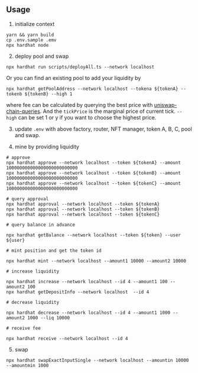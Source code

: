 ## Usage

1. initialize context
```
yarn && yarn build
cp .env.sample .emv
npx hardhat node
```

2. deploy pool and swap

```
npx hardhat run scripts/deployAll.ts --network localhost
```

Or you can find an existing pool to add your liquidity by

```
npx hardhat getPoolAddress --network localhost --tokena ${tokenA} --tokenb ${tokenB} --high 1
```
where fee can be calculated by querying the best price with [uniswap-chain-queries](https://github.com/thanpolas/uniswap-chain-queries).
And the `tickPrice` is the marginal price of current tick. `--high` can be set 1 or y if you want to choose the highest price.

3. update `.env` with above factory, router, NFT manager, token A, B, C, pool and swap.

4. mine by providing liquidity

```
# approve
npx hardhat approve --network localhost --token ${tokenA} --amount 100000000000000000000000000
npx hardhat approve --network localhost --token ${tokenB} --amount 100000000000000000000000000
npx hardhat approve --network localhost --token ${tokenC} --amount 100000000000000000000000000

# query approval
npx hardhat approval --network localhost --token ${tokenA}
npx hardhat approval --network localhost --token ${tokenB}
npx hardhat approval --network localhost --token ${tokenC}

# query balance in advance

npx hardhat getBalance --network localhost --token ${token} --user ${user}

# mint position and get the token id

npx hardhat mint --network localhost --amount1 10000 --amount2 10000

# increase liquidity

npx hardhat increase --network localhost --id 4 --amount1 100 --amount2 100
npx hardhat getDepositInfo --network localhost  --id 4

# decrease liquidity

npx hardhat decrease --network localhost --id 4 --amount1 1000 --amount2 1000 --liq 10000

# receive fee

npx hardhat receive --network localhost --id 4

```

5. swap

```
npx hardhat swapExactInputSingle --network localhost --amountin 10000 --amountmin 1000
```
